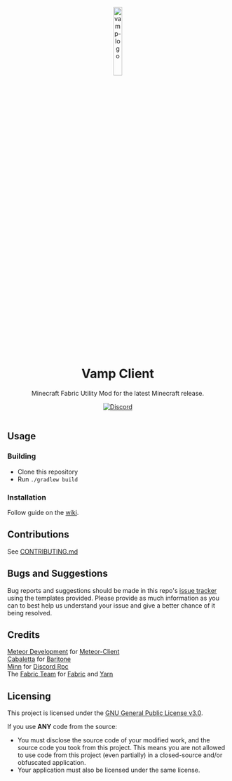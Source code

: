 
<p align="center">
<img src="https://static.wikia.nocookie.net/minecraft_gamepedia/images/0/04/Bat_%28Dungeons%29.gif" alt="vamp-logo" width="20%"/>
</p>

<h1 align="center">Vamp Client</h1>

<p align="center">Minecraft Fabric Utility Mod for the latest Minecraft release.</p>

<div align="center">
    <a href="https://discord.gg/bBGQZvd"><img src="https://img.shields.io/discord/689197705683140636?logo=discord" alt="Discord"/></a>
    <br><br>
</div>

## Usage

### Building
- Clone this repository
- Run `./gradlew build`

### Installation
Follow guide on the [wiki](https://github.com/MeteorDevelopment/vamp/wiki/Installation).

## Contributions
See [CONTRIBUTING.md](https://github.com/csx999/vamp-client/blob/master/CONTRIBUTING.md)

## Bugs and Suggestions
Bug reports and suggestions should be made in this repo's [issue tracker](https://github.com/csx999/vamp-client/issues) using the templates provided. Please provide as much information as you can to best help us understand your issue and give a better chance of it being resolved.


## Credits
[Meteor Development](https://github.com/MeteorDevelopment) for [Meteor-Client](https://github.com/MeteorDevelopment/meteor-client)  
[Cabaletta](https://github.com/cabaletta) for [Baritone](https://github.com/cabaletta/baritone)  
[Minn](https://github.com/MinnDevelopment) for [Discord Rpc](https://github.com/MinnDevelopment/java-discord-rpc)  
The [Fabric Team](https://github.com/FabricMC) for [Fabric](https://github.com/FabricMC/fabric-loader) and [Yarn](https://github.com/FabricMC/yarn)

## Licensing
This project is licensed under the [GNU General Public License v3.0](https://www.gnu.org/licenses/gpl-3.0.en.html). 

If you use **ANY** code from the source:
- You must disclose the source code of your modified work, and the source code you took from this project. This means you are not allowed to use code from this project (even partially) in a closed-source and/or obfuscated application.
- Your application must also be licensed under the same license.
